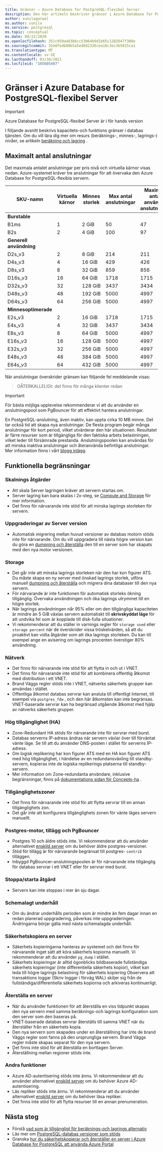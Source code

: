 ```yaml
---
title: Gränser – Azure Database for PostgreSQL-flexibel Server
description: Den här artikeln beskriver gränser i Azure Database for PostgreSQL-flexibel Server, till exempel antalet anslutnings-och lagrings motor alternativ.
author: sunilagarwal
ms.author: sunila
ms.service: postgresql
ms.topic: conceptual
ms.date: 09/22/2020
ms.openlocfilehash: 351c959a4d3b6cc53064b9d1b65c1282647f308e
ms.sourcegitcommit: 32e0fedb80b5a5ed0d2336cea18c3ec3b5015ca1
ms.translationtype: MT
ms.contentlocale: sv-SE
ms.lasthandoff: 03/30/2021
ms.locfileid: "105605407"
---
```

# <a name="limits-in-azure-database-for-postgresql---flexible-server"></a>Gränser i Azure Database for PostgreSQL-flexibel Server

> [!IMPORTANT]
> Azure Database for PostgreSQL-flexibel Server är i för hands version

I följande avsnitt beskrivs kapacitets-och funktions gränser i databas tjänsten. Om du vill lära dig mer om resurs (beräknings-, minnes-, lagrings-) nivåer, se artikeln [beräkning och lagring](concepts-compute-storage.md) .

## <a name="maximum-connections"></a>Maximalt antal anslutningar

Det maximala antalet anslutningar per pris nivå och virtuella kärnor visas nedan. Azure-systemet kräver tre anslutningar för att övervaka den Azure Database for PostgreSQL-flexibla servern.

| SKU-namn             | Virtuella kärnor | Minnes storlek | Max antal anslutningar | Maximalt antal användar anslutningar |
|----------------------|--------|-------------|-----------------|----------------------|
| **Burstable**        |        |             |                 |                      |
| B1ms                 | 1      | 2 GiB       | 50              | 47                   |
| B2s                  | 2      | 4 GiB       | 100             | 97                   |
| **Generell användning**  |        |             |                 |                      |
| D2s_v3               | 2      | 8 GiB       | 214             | 211                  |
| D4s_v3               | 4      | 16 GiB      | 429             | 426                  |
| D8s_v3               | 8      | 32 GiB      | 859             | 856                  |
| D16s_v3              | 16     | 64 GiB      | 1718            | 1715                 |
| D32s_v3              | 32     | 128 GiB     | 3437            | 3434                 |
| D48s_v3              | 48     | 192 GiB     | 5000            | 4997                 |
| D64s_v3              | 64     | 256 GiB     | 5000            | 4997                 |
| **Minnesoptimerade** |        |             |                 |                      |
| E2s_v3               | 2      | 16 GiB      | 1718            | 1715                 |
| E4s_v3               | 4      | 32 GiB      | 3437            | 3434                 |
| E8s_v3               | 8      | 64 GiB      | 5000            | 4997                 |
| E16s_v3              | 16     | 128 GiB     | 5000            | 4997                 |
| E32s_v3              | 32     | 256 GiB     | 5000            | 4997                 |
| E48s_v3              | 48     | 384 GiB     | 5000            | 4997                 |
| E64s_v3              | 64     | 432 GiB     | 5000            | 4997                 |

När anslutningar överskrider gränsen kan följande fel meddelande visas:
> OÅTERKALLELIGt: det finns för många klienter redan

> [!IMPORTANT]
> För bästa möjliga upplevelse rekommenderar vi att du använder en anslutningspool som PgBouncer för att effektivt hantera anslutningar.

En PostgreSQL-anslutning, även inaktiv, kan uppta cirka 10 MB minne. Det tar också tid att skapa nya anslutningar. De flesta program begär många anslutningar för kort period, vilket utvärderar den här situationen. Resultatet är färre resurser som är tillgängliga för den faktiska arbets belastningen, vilket leder till försämrade prestanda. Anslutningspoolen kan användas för att minska inaktiva anslutningar och återanvända befintliga anslutningar. Mer information finns i vårt [blogg inlägg](https://techcommunity.microsoft.com/t5/azure-database-for-postgresql/not-all-postgres-connection-pooling-is-equal/ba-p/825717).

## <a name="functional-limitations"></a>Funktionella begränsningar

### <a name="scale-operations"></a>Skalnings åtgärder

- Att skala Server lagringen kräver att servern startas om.
- Server lagring kan bara skalas i 2x-steg, se [Compute and Storage](concepts-compute-storage.md) för mer information.
- Det finns för närvarande inte stöd för att minska lagrings storleken för servern.

### <a name="server-version-upgrades"></a>Uppgraderingar av Server version

- Automatisk migrering mellan huvud versioner av databas motorn stöds inte för närvarande. Om du vill uppgradera till nästa högre version kan du göra en [dumpning och återställa](../howto-migrate-using-dump-and-restore.md) den till en server som har skapats med den nya motor versionen.

### <a name="storage"></a>Storage

- Det går inte att minska lagrings storleken när den har kon figurer ATS. Du måste skapa en ny server med önskad lagrings storlek, utföra manuell [dumpning och återställa](../howto-migrate-using-dump-and-restore.md) och migrera dina databaser till den nya servern.
- För närvarande är inte funktionen för automatisk storleks ökning tillgänglig. Övervaka användningen och öka lagrings utrymmet till en högre storlek. 
- När lagrings användningen når 95% eller om den tillgängliga kapaciteten är mindre än 5 GiB växlas servern automatiskt till **skrivskyddat läge** för att undvika fel som är kopplade till disk-fulla situationer. 
- Vi rekommenderar att du ställer in varnings regler för `storage used` eller `storage percent` när de överskrider vissa tröskelvärden, så att du proaktivt kan vidta åtgärder som att öka lagrings storleken. Du kan till exempel ange en avisering om lagrings procenten överstiger 80% användning.
  
### <a name="networking"></a>Nätverk

- Det finns för närvarande inte stöd för att flytta in och ut i VNET.
- Det finns för närvarande inte stöd för att kombinera offentlig åtkomst med distribution i ett VNET.
- Brand Väggs regler stöds inte i VNET, nätverks säkerhets grupper kan användas i stället.
- Offentliga åtkomst databas servrar kan ansluta till offentligt Internet, till exempel via `postgres_fdw` , och den här åtkomsten kan inte begränsas. VNET-baserade servrar kan ha begränsad utgående åtkomst med hjälp av nätverks säkerhets grupper.

### <a name="high-availability-ha"></a>Hög tillgänglighet (HA)

- Zone-Redundant HA stöds för närvarande inte för servrar med burst.
- Databas serverns IP-adress ändras när servern växlar över till förväntat vänte läge. Se till att du använder DNS-posten i stället för serverns IP-adress.
- Om logisk replikering har kon figurer ATS med en HA kon figurer ATS med hög tillgänglighet, i händelse av en redundansväxling till standby-servern, kopieras inte de logiska replikerings platserna till standby-servern. 
- Mer information om Zone-redundanta användare, inklusive begränsningar, finns på [dokumentations sidan för Concepts-ha](concepts-high-availability.md) .

### <a name="availability-zones"></a>Tillgänglighetszoner

- Det finns för närvarande inte stöd för att flytta servrar till en annan tillgänglighets zon.
- Det går inte att konfigurera tillgänglighets zonen för vänte läges servern manuellt.

### <a name="postgres-engine-extensions-and-pgbouncer"></a>Postgres-motor, tillägg och PgBouncer

- Postgres 10 och äldre stöds inte. Vi rekommenderar att du använder alternativet [enskild server](../overview-single-server.md) om du behöver äldre postgres-versioner.
- Stöd för tillägg är för närvarande begränsat till postgres- `contrib` tilläggen.
- Inbyggd PgBouncer-anslutningspoolen är för närvarande inte tillgänglig för databas servrar i ett VNET eller för servrar med burst.

### <a name="stopstart-operation"></a>Stoppa/starta åtgärd

- Servern kan inte stoppas i mer än sju dagar.

### <a name="scheduled-maintenance"></a>Schemalagt underhåll

- Om du ändrar underhålls perioden som är mindre än fem dagar innan en redan planerad uppgradering, påverkas inte uppgraderingen. Ändringarna börjar gälla med nästa schemalagda underhåll.

### <a name="backing-up-a-server"></a>Säkerhetskopiera en server

- Säkerhets kopieringarna hanteras av systemet och det finns för närvarande inget sätt att köra säkerhets kopiorna manuellt. Vi rekommenderar att du använder `pg_dump` i stället.
- Säkerhets kopieringar är alltid ögonblicks bildbaserade fullständiga säkerhets kopieringar (inte differentiella säkerhets kopior), vilket kan leda till högre lagrings belastning för säkerhets kopiering Observera att transaktions loggar (Skriv loggar i förväg WAL) skiljer sig från de fullständiga/differentiella säkerhets kopiorna och arkiveras kontinuerligt.

### <a name="restoring-a-server"></a>Återställa en server

- När du använder funktionen för att återställa en viss tidpunkt skapas den nya servern med samma beräknings-och lagrings konfiguration som den server som den baseras på.
- VNET-baserade databas servrar återställs till samma VNET när du återställer från en säkerhets kopia.
- Den nya servern som skapades under en återställning har inte de brand Väggs regler som fanns på den ursprungliga servern. Brand Väggs regler måste skapas separat för den nya servern.
- Det finns inte stöd för att återställa en borttagen Server.
- Återställning mellan regioner stöds inte.

### <a name="other-features"></a>Andra funktioner

* Azure AD-autentisering stöds inte ännu. Vi rekommenderar att du använder alternativet [enskild server](../overview-single-server.md) om du behöver Azure AD-autentisering.
* Läs repliker stöds inte ännu. Vi rekommenderar att du använder alternativet [enskild server](../overview-single-server.md) om du behöver läsa repliker.
* Det finns inte stöd för att flytta resurser till en annan prenumeration. 


## <a name="next-steps"></a>Nästa steg

- Förstå [vad som är tillgängligt för beräknings-och lagrings alternativ](concepts-compute-storage.md)
- Läs mer om [PostgreSQL-databas versioner som stöds](concepts-supported-versions.md)
- Granska [hur du säkerhetskopierar och återställer en server i Azure Database for PostgreSQL att använda Azure Portal](how-to-restore-server-portal.md)
